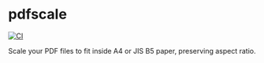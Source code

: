 # pdfscale

[![CI](https://github.com/ciffelia/pdfscale/actions/workflows/ci.yaml/badge.svg)](https://github.com/ciffelia/pdfscale/actions/workflows/ci.yaml)

Scale your PDF files to fit inside A4 or JIS B5 paper, preserving aspect ratio.
